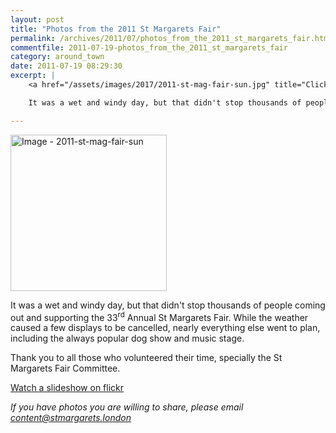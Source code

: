 ```yaml
---
layout: post
title: "Photos from the 2011 St Margarets Fair"
permalink: /archives/2011/07/photos_from_the_2011_st_margarets_fair.html
commentfile: 2011-07-19-photos_from_the_2011_st_margarets_fair
category: around_town
date: 2011-07-19 08:29:30
excerpt: |
    <a href="/assets/images/2017/2011-st-mag-fair-sun.jpg" title="Click for a larger image"><img src="/assets/images/2017/2011-st-mag-fair-sun-thumb.jpg" width="150" alt="Image - 2011-st-mag-fair-sun"  class="photo right"/></a>

    It was a wet and windy day, but that didn't stop thousands of people coming out and supporting the 33<sup>rd</sup> Annual St Margarets Fair.  While the weather caused a few displays to be cancelled, nearly everything else went to plan, including the always popular dog show and music stage.

---
```


<a href="/assets/images/2017/2011-st-mag-fair-sun.jpg" title="Click for a larger image"><img src="/assets/images/2017/2011-st-mag-fair-sun-thumb.jpg" width="250" alt="Image - 2011-st-mag-fair-sun"  class="photo right"/></a>

It was a wet and windy day, but that didn't stop thousands of people coming out and supporting the 33<sup>rd</sup> Annual St Margarets Fair. While the weather caused a few displays to be cancelled, nearly everything else went to plan, including the always popular dog show and music stage.

Thank you to all those who volunteered their time, specially the St Margarets Fair Committee.

[Watch a slideshow on flickr](http://www.flickr.com//photos/mahnke/sets/72157627105669303/show/)

<em>If you have photos you are willing to share, please email [content@stmargarets.london](mailto:content@stmargarets.london)</em>
